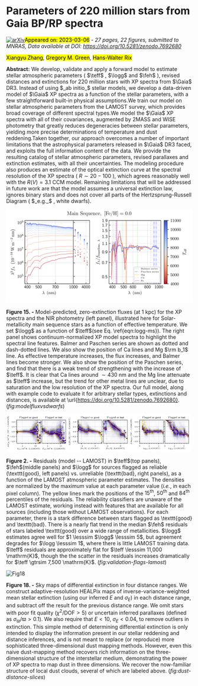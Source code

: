 <div class="macros" style="visibility:hidden;">
$\newcommand{\ensuremath}{}$
$\newcommand{\xspace}{}$
$\newcommand{\object}[1]{\texttt{#1}}$
$\newcommand{\farcs}{{.}''}$
$\newcommand{\farcm}{{.}'}$
$\newcommand{\arcsec}{''}$
$\newcommand{\arcmin}{'}$
$\newcommand{\ion}[2]{#1#2}$
$\newcommand{\textsc}[1]{\textrm{#1}}$
$\newcommand{\hl}[1]{\textrm{#1}}$
$\newcommand{\footnote}[1]{}$
$\newcommand{\mysubnumber}{\refstepcounter{mysubequations}\themysubequations}$
$\newcommand{\feh}{\mathrm{[Fe/H]}}$
$\newcommand{\teff}{T_{\rm eff}}$
$\newcommand{\logg}{\log{g}}$
$\newcommand{\type}{\vec{\Theta}}$
$\newcommand{\dm}{\mu}$
$\newcommand{\ebv}{\ensuremath{\mathrm{E}\left(B \! - \! V \right)}\xspace}$
$\newcommand{\Gaia}{\textit{Gaia}\xspace}$
$    \tolerance=1$
$    \emergencystretch=\maxdimen$
$    \hyphenpenalty=10000$
$    \hbadness=10000$
$\begin{abstract}$
$We develop, validate and apply a forward model to estimate stellar atmospheric parameters (\teff, \logg and \feh), revised distances and extinctions for 220 million stars with XP spectra from \Gaia DR3. Instead of using \textit{ab initio} stellar models, we develop a data-driven model of \Gaia XP spectra as a function of the stellar parameters, with a few straightforward built-in physical assumptions.$
$We train our model on stellar atmospheric parameters from the LAMOST survey, which news broad coverage of different spectral types.$
$We model the \Gaia XP spectra with all of their covariances, augmented by 2MASS and WISE photometry that greatly reduces degeneracies between stellar parameters, yielding more precise determinations of temperature and dust reddening.$
$Taken together, our approach overcomes a number of important limitations that the astrophysical parameters released in \Gaia DR3 faced, and exploits the full information content of the data. We new the resulting catalog of stellar atmospheric parameters, revised parallaxes and extinction estimates, with all their uncertainties. The modeling procedure also produces an estimate of the optical extinction curve at the spectral resolution of the XP spectra (R \sim 20-100), which agrees reasonably well with the {R(V) = 3.1} CCM model. Remaining limitations that will be addressed in future work are that the model assumes a universal extinction law, ignores binary stars and does not cover all parts of the Hertzsprung-Russell Diagram (\textit{e.g.}, white dwarfs).$
$\end{abstract}$
$\n\end{document}}$
$\newcommand{\Gaia}{\textit{Gaia}\xspace}$
$\newcommand{\themysubequations}{(\roman{mysubequations})}$
$\newcommand{\thebibliography}{\DeclareRobustCommand{\VAN}[3]{##3}\VANthebibliography}$</div>

<div class="macros" style="visibility:hidden;">
$\newcommand{\ensuremath}{}$
$\newcommand{\xspace}{}$
$\newcommand{\object}[1]{\texttt{#1}}$
$\newcommand{\farcs}{{.}''}$
$\newcommand{\farcm}{{.}'}$
$\newcommand{\arcsec}{''}$
$\newcommand{\arcmin}{'}$
$\newcommand{\ion}[2]{#1#2}$
$\newcommand{\textsc}[1]{\textrm{#1}}$
$\newcommand{\hl}[1]{\textrm{#1}}$
$\newcommand{\footnote}[1]{}$
$\newcommand{\mysubnumber}{\refstepcounter{mysubequations}\themysubequations}$
$\newcommand{\feh}{\mathrm{[Fe/H]}}$
$\newcommand{\teff}{T_{\rm eff}}$
$\newcommand{\logg}{\log{g}}$
$\newcommand{\type}{\vec{\Theta}}$
$\newcommand{\dm}{\mu}$
$\newcommand{\ebv}{\ensuremath{\mathrm{E}\left(B \! - \! V \right)}\xspace}$
$\newcommand{\Gaia}{\textit{Gaia}\xspace}$
$    \tolerance=1$
$    \emergencystretch=\maxdimen$
$    \hyphenpenalty=10000$
$    \hbadness=10000$
$\begin{abstract}$
$We develop, validate and apply a forward model to estimate stellar atmospheric parameters (\teff, \logg and \feh), revised distances and extinctions for 220 million stars with XP spectra from \Gaia DR3. Instead of using \textit{ab initio} stellar models, we develop a data-driven model of \Gaia XP spectra as a function of the stellar parameters, with a few straightforward built-in physical assumptions.$
$We train our model on stellar atmospheric parameters from the LAMOST survey, which news broad coverage of different spectral types.$
$We model the \Gaia XP spectra with all of their covariances, augmented by 2MASS and WISE photometry that greatly reduces degeneracies between stellar parameters, yielding more precise determinations of temperature and dust reddening.$
$Taken together, our approach overcomes a number of important limitations that the astrophysical parameters released in \Gaia DR3 faced, and exploits the full information content of the data. We new the resulting catalog of stellar atmospheric parameters, revised parallaxes and extinction estimates, with all their uncertainties. The modeling procedure also produces an estimate of the optical extinction curve at the spectral resolution of the XP spectra (R \sim 20-100), which agrees reasonably well with the {R(V) = 3.1} CCM model. Remaining limitations that will be addressed in future work are that the model assumes a universal extinction law, ignores binary stars and does not cover all parts of the Hertzsprung-Russell Diagram (\textit{e.g.}, white dwarfs).$
$\end{abstract}$
$\n\end{document}}$
$\newcommand{\Gaia}{\textit{Gaia}\xspace}$
$\newcommand{\themysubequations}{(\roman{mysubequations})}$
$\newcommand{\thebibliography}{\DeclareRobustCommand{\VAN}[3]{##3}\VANthebibliography}$</div>



<div id="title">

# Parameters of 220 million stars from Gaia BP/RP spectra

</div>
<div id="comments">

[![arXiv](https://img.shields.io/badge/arXiv-2303.03420-b31b1b.svg)](https://arxiv.org/abs/2303.03420)<mark>Appeared on: 2023-03-06</mark> - _27 pages, 22 figures, submitted to MNRAS, Data available at DOI: https://doi.org/10.5281/zenodo.7692680_

</div>
<div id="authors">

<mark><mark>Xiangyu Zhang</mark></mark>, <mark><mark>Gregory M. Green</mark></mark>, <mark><mark>Hans-Walter Rix</mark></mark>

</div>
<div id="abstract">

**Abstract:** We develop, validate and apply a forward model to estimate stellar atmospheric parameters ( $\teff$ , $\logg$ and $\feh$ ), revised distances and extinctions for 220 million stars with XP spectra from $\Gaia$ DR3. Instead of using $_ab initio_$ stellar models, we develop a data-driven model of $\Gaia$ XP spectra as a function of the stellar parameters, with a few straightforward built-in physical assumptions.We train our model on stellar atmospheric parameters from the LAMOST survey, which provides broad coverage of different spectral types.We model the $\Gaia$ XP spectra with all of their covariances, augmented by 2MASS and WISE photometry that greatly reduces degeneracies between stellar parameters, yielding more precise determinations of temperature and dust reddening.Taken together, our approach overcomes a number of important limitations that the astrophysical parameters released in $\Gaia$ DR3 faced, and exploits the full information content of the data. We provide the resulting catalog of stellar atmospheric parameters, revised parallaxes and extinction estimates, with all their uncertainties. The modeling procedure also produces an estimate of the optical extinction curve at the spectral resolution of the XP spectra ( $R \sim 20-100$ ), which agrees reasonably well with the ${R(V) = 3.1}$ CCM model. Remaining limitations that will be addressed in future work are that the model assumes a universal extinction law, ignores binary stars and does not cover all parts of the Hertzsprung-Russell Diagram ( $_e.g._$ , white dwarfs).

</div>

<div id="div_fig1">

<img src="tmp_2303.03420/./pictures/model_flux_vs_dwarfs.png" alt="Fig15" width="100%"/>

**Figure 15. -** Model-predicted, zero-extinction fluxes (at 1 kpc) for the XP spectra and the NIR photometry (left panel), illustrated here for Solar-metallicity main sequence stars as a function of effective temperature. We set $\logg$ as a function of $\teff$(see Eq. \ref{eqn:logg-ms}). The right panel shows continuum-normalized XP model spectra to highlight the spectral line features. Balmer and Paschen series are shown as dotted and dash-dotted lines. We also show the position of Ca lines and Mg $\rm b_1$ line. As effective temperature increases, the flux increases, and Balmer lines become stronger. We also show the position of the Paschen series, and find that there is a weak trend of strengthening with the increase of $\teff$. It is clear that Ca lines around $\sim430$ nm and the Mg line attenuate as $\teff$ increase, but the trend for other metal lines are unclear, due to saturation and the low resolution of the XP spectra. Our full model, along with example code to evaluate it for arbitrary stellar types, extinctions and distances, is available at \url{https://doi.org/10.5281/zenodo.7692680}. (*fig:modelfluxvsdwarfs*)

</div>
<div id="div_fig2">

<img src="tmp_2303.03420/./pictures/validation_flag_lamost_teff.png" alt="Fig2.1" width="33%"/><img src="tmp_2303.03420/./pictures/validation_flag_lamost_feh.png" alt="Fig2.2" width="33%"/><img src="tmp_2303.03420/./pictures/validation_flag_lamost_logg.png" alt="Fig2.3" width="33%"/>

**Figure 2. -** Residuals (model -- LAMOST) in $\teff$(top panels), $\feh$(middle panels) and $\logg$ for sources flagged as reliable (\texttt{good}, left panels) vs. unreliable (\texttt{bad}, right panels), as a function of the LAMOST atmospheric parameter estimates. The densities are normalized by the maximum value at each parameter value (_i.e._, in each pixel column). The yellow lines mark the positions of the $15^{\mathrm{th}}$, $50^{\mathrm{th}}$ and $84^{\mathrm{th}}$ percentiles of the residuals. The reliability classifiers are unaware of the LAMOST estimate, working instead with features that are available for all sources (including those without LAMOST observations). For each parameter, there is a stark difference between stars flagged as \texttt{good} and \texttt{bad}. There is a nearly flat trend in the median $\feh$ residuals of stars labeled \texttt{good} over a wide range of metallicities. $\logg$ estimates agree well for $1 \lesssim $\logg$ \lesssim 5$, but agreement degrades for $\logg \lesssim 1$, where there is little LAMOST training data. $\teff$ residuals are approximately flat for $\teff \lesssim 11,000 \mathrm{K}$, though the the scatter in the residuals increases dramatically for $\teff \gtrsim 7,500 \mathrm{K}$. (*fig:validation-flags-lamost*)

</div>
<div id="div_fig3">

<img src="tmp_2303.03420/./pictures/extinction_map_all_opt.png" alt="Fig18" width="100%"/>

**Figure 18. -** Sky maps of differential extinction in four distance ranges. We construct adaptive-resolution HEALPix maps of inverse-variance-weighted mean stellar extinction (using our inferred $E$ and $\sigma_E$) in each distance range, and subtract off the result for the previous distance range. We omit stars with poor fit quality ($\chi^2/\mathrm{DOF}>5$) or uncertain inferred parallaxes (defined as $\sigma_{\varpi}/\varpi>0.1$). We also require that $E<10$, $\sigma_E<0.04$, to remove outliers in extinction. This simple method of determining differential extinction is only intended to display the information present in our stellar reddening and distance inferences, and is not meant to replace (or reproduce) more sophisticated three-dimensional dust mapping methods. However, even this naive dust-mapping method recovers rich information on the three-dimensional structure of the interstellar medium, demonstrating the power of XP spectra to map dust in three dimensions. We recover the now-familiar structure of local dust clouds, several of which are labeled above. (*fig:dust-distance-slices*)

</div>